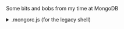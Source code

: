 Some bits and bobs from my time at MongoDB

<details>
    <summary>.mongorc.js (for the legacy shell)</summary>
    Functions added to the global shell:  
    - shuffle(array) - return the array with elements in random order, original array remains unmodified. (usual caveats about object references within the array)  
    - oplogWindow(Seconds(Int), Verbose(Bool)) - Both arguments optional.  Returns oplog window.  If Seconds is provided, estimates the oplog window based on the oplog usage in the last [Seconds]  
    - randomDate(Milliseconds) - return a javascript Date object up to Milliseconds in the past.  If Milliseconds not provided, return a random date between epoch and now  
    - randomLoc(lon, lat, radius) - return a random point with radius meters of [lon, lat]  
    - randomPolygon(lon, lat, radius, npoints) - return a random polygon consisting of npoints points within radius meters of [lon, lat].  NOTE: still needs work, currently returns a set of completly random points that may or may not be a valid polygon  
    - randomPoint(lon, lat, radius) - wrap the randomLoc output in a geoJSON point  
    - pick(array, min, max) - return between min and max randomly selected elements from the array (may be duplicates)  
    - randomInt(max) - return a random integer from 0 to max.  Defaults to 32-bit integer if max is not provided  
    - randomString(cnt, charset) - return a string of cnt characters randomly selected from charset.  Defaults: charset = base64 character set, cnt = 10  
    - randomDigit(cnt) - return a cnt(default=1)-digit number as a string  
    - randomLetter(cnt) - return a cnt(default=1)-character string consisting of upper- and lower-case letters  
    - randomHex(cnt) - return a cnt(default=1)-character hexadecimal string  
    - human(size, places) - return the size in human-readable form using power of 2 sizes (i.e. GiB), rouned to places decimals  
    - setRandomSeed(seed, prime) - functions in this file will use a seeded random number generator instead of Math.random().  Default seed is current time, defaul prime is 16525637  
    - resetRandom() - revert to using Math.random()  
  
    There are some other, I'll add notes as I find time  
</details>
